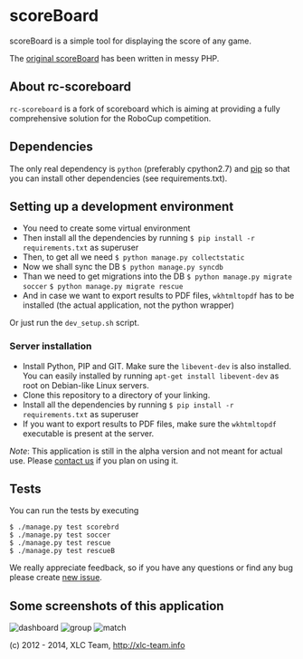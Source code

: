 scoreBoard
==========

scoreBoard is a simple tool for displaying the score of any game.

The [original scoreBoard](https://github.com/xlcteam/scoreBoard-php) has been written in messy PHP.

## About rc-scoreboard

`rc-scoreboard` is a fork of scoreboard which is aiming at providing a fully
comprehensive solution for the RoboCup competition.

## Dependencies
The only real dependency is `python` (preferably cpython2.7) and [pip](http://www.pip-installer.org/en/latest/installing.html)  so that you
can install other dependencies (see requirements.txt).


## Setting up a development environment
* You need to create some virtual environment
* Then install all the dependencies by running `$ pip install -r requirements.txt` as
  superuser
* Then, to get all we need `$ python manage.py collectstatic`
* Now we shall sync the DB `$ python manage.py syncdb`
* Than we need to get migrations into the DB
    `$ python manage.py migrate soccer`
    `$ python manage.py migrate rescue`
* And in case we want to export results to PDF files, `wkhtmltopdf` has to be
  installed (the actual application, not the python wrapper)

Or just run the `dev_setup.sh` script.

### Server installation

* Install Python, PIP and GIT. Make sure the `libevent-dev` is also installed.
  You can easily installed by running `apt-get install libevent-dev` as root on
  Debian-like Linux servers.
* Clone this repository to a directory of your linking.
* Install all the dependencies by running `$ pip install -r requirements.txt`
  as superuser
* If you want to export results to PDF files, make sure the `wkhtmltopdf`
  executable is present at the server.


*Note*: This application is still in the alpha version and not meant for actual use. Please [contact us](http://xlc-team.info/contact) if you plan on using it.

## Tests

You can run the tests by executing

    $ ./manage.py test scorebrd
    $ ./manage.py test soccer
    $ ./manage.py test rescue
    $ ./manage.py test rescueB


We really appreciate feedback, so if you have any questions or find any bug please create [new issue](https://github.com/xlcteam/scoreBoard/issues/new).

## Some screenshots of this application
![dashboard](http://xlcteam.github.com/scoreBoard/imgs/screenshots/0.png)
![group](http://xlcteam.github.com/scoreBoard/imgs/screenshots/5.png)
![match](http://xlcteam.github.com/scoreBoard/imgs/screenshots/7.png)

(c) 2012 - 2014, XLC Team, http://xlc-team.info
